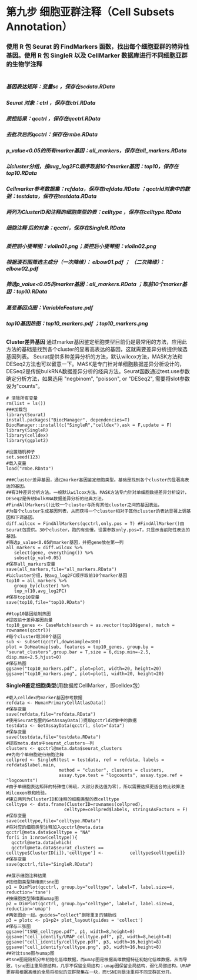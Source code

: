 # 第九步 细胞亚群注释（Cell Subsets Annotation） 
### 使用 R 包 Seurat 的 FindMarkers 函数，找出每个细胞亚群的特异性基因。使用 R 包 SingleR 以及 CellMarker 数据库进行不同细胞亚群的生物学注释
#
##### 基因表达矩阵：变量sc   ，保存在scdata.RData
##### Seurat 对象：ctrl   ，保存在ctrl.RData
##### 质控结果：qcctrl  ，保存在qcctrl.RData
##### 去批次后的qcctrl：保存在rmbe.RData
##### p_value<0.05的所有marker基因：all_markers，保存在all_markers.RData  
##### 以cluster分组，按avg_log2FC顺序取前10个marker基因：top10，保存在top10.RData
##### Cellmarker参考数据集：refdata，保存在refdata.RData ；qcctrld对象中的数据：testdata，保存在testdata.RData
##### 两列为ClusterID和注释的细胞类型的表：celltype ，保存在celltype.RData
##### 细胞注释 后的对象：qcctrl，保存在SingleR.RData
##
##### 质控前小提琴图：violin01.png；质控后小提琴图：violin02.png
##### 根据滚石图筛选主成分（一次降维）： elbow01.pdf  ； （二次降维）：elbow02.pdf
##### 筛选p_value<0.05的marker基因：all_markers.RData  ；取前10个marker基因：top10.RData
##### 高变基因点图：VariableFeature.pdf 
##### top10基因热图：top10_markers.pdf ；top10_markers.png
##
**Cluster差异基因**
通过marker基因鉴定细胞类型目前仍是最常用的方法，应用此方法的基础是找到各个cluster的显著高表达的基因，这就需要差异分析提供候选基因列表。
Seurat提供多种差异分析的方法，默认wilcox方法，MASK方法和DESeq2方法也可以留意一下。MASK是专门针对单细胞数据差异分析设计的，DESeq2是传统bulkRNA数据差异分析的经典方法。Seurat函数通过test.use参数确定分析方法，如果选用 "negbinom", "poisson", or "DESeq2", 需要将slot参数设为"counts"。
```
# 清除所有变量
rm(list = ls())
###加载包
library(Seurat)
install.packages("BiocManager", dependencies=T)
BiocManager::install(c("SingleR","celldex"),ask = F,update = F)
library(SingleR)
library(celldex)
library(ggplot2)

#设置随机种子
set.seed(123)
#载入变量
load("rmbe.RData")

###Cluster差异基因，通过marker基因鉴定细胞类型。基础是找到各个cluster的显著高表达的基因。
##有3种差异分析方法。一般默认wilcox方法。MASK方法专门针对单细胞数据差异分析设计，DESeq2是传统bulkRNA数据差异分析的经典方法。
#FindAllMarkers()比较一个cluster与所有其他cluster之间的基因表达。
#为每个cluster生成基因列表，从而获得一个cluster相对于其他cluster的表达显著上调基因和下调基因。
diff.wilcox = FindAllMarkers(qcctrl,only.pos = T) #FindAllMarker()由Seurat包提供。30个cluster，跑的有些慢。设置参数only.pos=T，只显示当前阳性表达的基因。
#筛选p_value<0.05的marker基因，并把gene放在第一列
all_markers = diff.wilcox %>%
   select(gene, everything()) %>%
   subset(p_val<0.05)
#保存all_markers变量
save(all_markers,file="all_markers.RData")
#以cluster分组，按avg_log2FC顺序取前10个marker基因
top10 = all_markers %>%
   group_by(cluster) %>%
   top_n(10,avg_log2FC)
#保存top10变量
save(top10,file="top10.RData")

##top10基因绘制热图
#提取前十差异基因向量
top10_genes <- CaseMatch(search = as.vector(top10$gene), match = rownames(qcctrl))
#每个cluster取300个基因
sub <- subset(qcctrl,downsample=300)
plot = DoHeatmap(sub, features = top10_genes, group.by = "seurat_clusters",group.bar = T,size = 6,disp.min=-2.5, disp.max=2.5,hjust=0)
#保存热图
ggsave("top10_markers.pdf", plot=plot, width=20, height=20)
ggsave("top10_markers.png", plot=plot1, width=20, height=20)
```
**SingleR鉴定细胞类型**(用数据库CellMarker，即celldex包）
```
#载入celldex的marker基因参考数据
refdata <- HumanPrimaryCellAtlasData()
#保存变量
save(refdata,file="refdata.RData")
#使用Seurat包里的GetAssayData()提取qcctrld对象中的数据
testdata <- GetAssayData(qcctrl, slot="data")
#保存变量
save(testdata,file="testdata.RData")
#提取meta.data中seurat_clusters一列
clusters <- qcctrl@meta.data$seurat_clusters
##为每个单细胞进行细胞注释
cellpred <- SingleR(test = testdata, ref = refdata, labels = refdata$label.main, 
                    method = "cluster", clusters = clusters,
                    assay.type.test = "logcounts", assay.type.ref = "logcounts")
#由于单细胞表达矩阵的特殊性(稀疏，大部分表达值为零)，所以需要选择更适合的比较算法Wilcoxon秩和检验。
#建立两列为ClusterID和注释的细胞类型的表celltype
celltype <- data.frame(ClusterID=rownames(cellpred),
                      celltype=cellpred$labels, stringsAsFactors = F)
#保存变量
save(celltype,file="celltype.RData")
#将对应的细胞类型注释加入qcctrl@meta.data
qcctrl@meta.data$celltype = "NA"
for(i in 1:nrow(celltype)){ 
  qcctrl@meta.data[which(
  qcctrl@meta.data$seurat_clusters == celltype$ClusterID[i]),'celltype'] <-          celltype$celltype[i]}
#保存变量
save(qcctrl,file="SingleR.RData")

##展示细胞注释结果
#按细胞类型降维画tsne图
p1 = DimPlot(qcctrl, group.by="celltype", label=T, label.size=4, reduction='tsne')
#按细胞类型降维画umap图
p2 = DimPlot(qcctrl, group.by="celltype", label=T, label.size=4, reduction='umap')
#两张图合一起。guides=“collect”删除重复的辅助线
p3 = plotc <- p1+p2+ plot_layout(guides = 'collect')
#保存三张图
ggsave("tSNE_celltype.pdf", p1, width=8,height=8)
ggsave("cell_identify/UMAP_celltype.pdf", p2, width=8,height=8)
ggsave("cell_identify/celltype.pdf", p3, width=16,height=8)
ggsave("cell_identify/celltype.png", p3, width=16,height=8)
##对比tsne图与umap图
#tsne图是随机分布初始化低维数据，而umap图是根据高维数据特征初始化低维数据。从而导致，tsne图注重局部结构，几乎不保留全局结构；umap图保留全局结构，弱化局部结构。UMAP更容易根据高维的全局将相似的亚群聚集在一块，而tSNE则是注重将不同亚群区分开。
```



<!--stackedit_data:
eyJoaXN0b3J5IjpbMTMyNzA5NjIxNCwxNjUwNDExMjMyLDE0OD
c4NDUzMTIsMTc4NjA5NzE1NCwxMjEwODMzMjY4LC0xMzgwNTY4
NzAxLDE1MTE5MjM5MjUsLTE1Mzk4NzcyNSwtMTk4NjYzOTMxOC
wtMjEyNTkyODAzMSwtMTY2MjQwNDUxMiwtMjI5Njc1ODM4LDEw
MDY3NDM2NjgsLTcxMzIzNjAwMSwtNDk0ODI3NDUyLDY3OTg4Nj
IyMiwtMTUwMjUyNDA3NCw1MjcxNDQ4MTQsNjA0MjE3MDI5XX0=

-->
